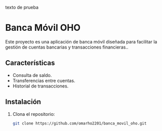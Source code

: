 texto de prueba 


# Banca Móvil OHO

Este proyecto es una aplicación de banca móvil diseñada para facilitar la gestión de cuentas bancarias y transacciones financieras..

## Características
- Consulta de saldo.
- Transferencias entre cuentas.
- Historial de transacciones.

## Instalación
1. Clona el repositorio:
   ```bash
   git clone https://github.com/omarho2201/banca_movil_oho.git
